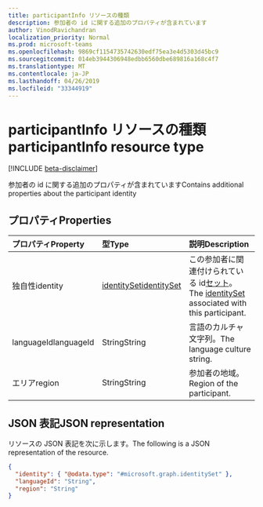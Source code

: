 ```yaml
---
title: participantInfo リソースの種類
description: 参加者の id に関する追加のプロパティが含まれています
author: VinodRavichandran
localization_priority: Normal
ms.prod: microsoft-teams
ms.openlocfilehash: 9869cf1154735742630edf75ea3e4d5303d45bc9
ms.sourcegitcommit: 014eb3944306948edbb6560dbe689816a168c4f7
ms.translationtype: MT
ms.contentlocale: ja-JP
ms.lasthandoff: 04/26/2019
ms.locfileid: "33344919"
---
```

# <a name="participantinfo-resource-type"></a><span data-ttu-id="af734-103">participantInfo リソースの種類</span><span class="sxs-lookup"><span data-stu-id="af734-103">participantInfo resource type</span></span>

[!INCLUDE [beta-disclaimer](../../includes/beta-disclaimer.md)]

<span data-ttu-id="af734-104">参加者の id に関する追加のプロパティが含まれています</span><span class="sxs-lookup"><span data-stu-id="af734-104">Contains additional properties about the participant identity</span></span>

## <a name="properties"></a><span data-ttu-id="af734-105">プロパティ</span><span class="sxs-lookup"><span data-stu-id="af734-105">Properties</span></span>

| <span data-ttu-id="af734-106">プロパティ</span><span class="sxs-lookup"><span data-stu-id="af734-106">Property</span></span>       | <span data-ttu-id="af734-107">型</span><span class="sxs-lookup"><span data-stu-id="af734-107">Type</span></span>                          | <span data-ttu-id="af734-108">説明</span><span class="sxs-lookup"><span data-stu-id="af734-108">Description</span></span>  |
|:---------------|:------------------------------|:-------------|
| <span data-ttu-id="af734-109">独自性</span><span class="sxs-lookup"><span data-stu-id="af734-109">identity</span></span>       | [<span data-ttu-id="af734-110">identitySet</span><span class="sxs-lookup"><span data-stu-id="af734-110">identitySet</span></span>](identityset.md) | <span data-ttu-id="af734-111">この参加者に関連付けられている id[セット](identityset.md)。</span><span class="sxs-lookup"><span data-stu-id="af734-111">The [identitySet](identityset.md) associated with this participant.</span></span> |
| <span data-ttu-id="af734-112">languageId</span><span class="sxs-lookup"><span data-stu-id="af734-112">languageId</span></span>     | <span data-ttu-id="af734-113">String</span><span class="sxs-lookup"><span data-stu-id="af734-113">String</span></span>                        | <span data-ttu-id="af734-114">言語のカルチャ文字列。</span><span class="sxs-lookup"><span data-stu-id="af734-114">The language culture string.</span></span> |
| <span data-ttu-id="af734-115">エリア</span><span class="sxs-lookup"><span data-stu-id="af734-115">region</span></span>         | <span data-ttu-id="af734-116">String</span><span class="sxs-lookup"><span data-stu-id="af734-116">String</span></span>                        | <span data-ttu-id="af734-117">参加者の地域。</span><span class="sxs-lookup"><span data-stu-id="af734-117">Region of the participant.</span></span> |

## <a name="json-representation"></a><span data-ttu-id="af734-118">JSON 表記</span><span class="sxs-lookup"><span data-stu-id="af734-118">JSON representation</span></span>

<span data-ttu-id="af734-119">リソースの JSON 表記を次に示します。</span><span class="sxs-lookup"><span data-stu-id="af734-119">The following is a JSON representation of the resource.</span></span>

<!-- {
  "blockType": "resource",
  "optionalProperties": [
    "languageId", "region"
  ],
  "@odata.type": "microsoft.graph.participantInfo"
}-->
```json
{
  "identity": { "@odata.type": "#microsoft.graph.identitySet" },
  "languageId": "String",
  "region": "String"
}
```

<!-- uuid: 8fcb5dbc-d5aa-4681-8e31-b001d5168d79
2015-10-25 14:57:30 UTC -->
<!--
{
  "type": "#page.annotation",
  "description": "participantInfo resource",
  "keywords": "",
  "section": "documentation",
  "tocPath": "",
  "suppressions": []
}
-->
